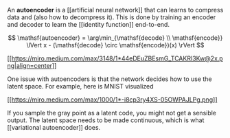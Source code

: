 An **autoencoder** is a [[artificial neural network]] that can learns to compress data and (also how to decompress it). This is done by training an encoder and decoder to learn the [[identity function]] end-to-end.

$$
\mathsf{autoencoder} = \arg\min_{\mathsf{decode} \\ \mathsf{encode}} \lVert x - (\mathsf{decode} \circ \mathsf{encode})(x) \rVert
$$

[[https://miro.medium.com/max/3148/1*44eDEuZBEsmG_TCAKRI3Kw@2x.png|align=center]]

One issue with autoencoders is that the network decides how to use the latent space. For example, here is MNIST visualized

[[https://miro.medium.com/max/1000/1*-i8cp3ry4XS-05OWPAJLPg.png]]

If you sample the gray point as a latent code, you might not get a sensible output. The latent space needs to be made continuous, which is what [[variational autoencoder]] does.